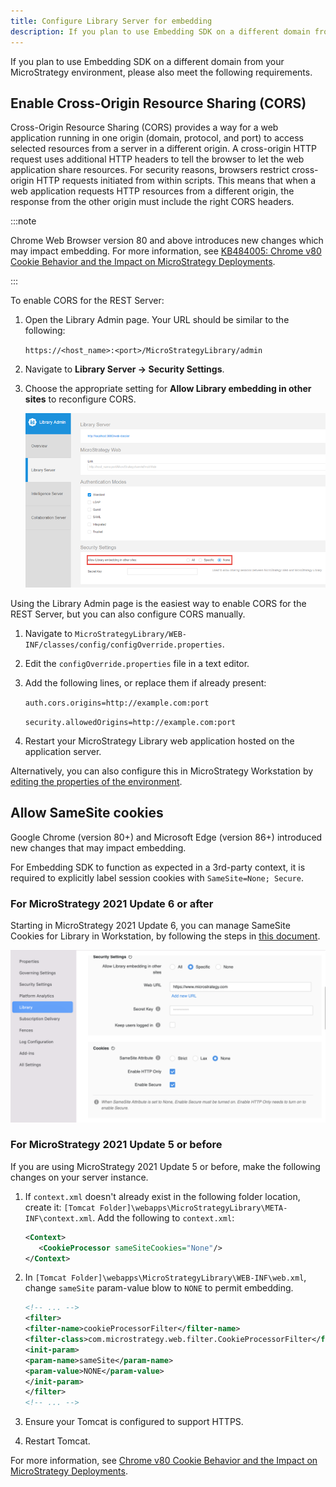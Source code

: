 ```yaml
---
title: Configure Library Server for embedding
description: If you plan to use Embedding SDK on a different domain from your MicroStrategy environment, please enable Cross-Origin Resource Sharing (CORS) and allow SameSite cookies.
---
```


If you plan to use Embedding SDK on a different domain from your MicroStrategy environment, please also meet the following requirements.

## Enable Cross-Origin Resource Sharing (CORS)

Cross-Origin Resource Sharing (CORS) provides a way for a web application running in one origin (domain, protocol, and port) to access selected resources from a server in a different origin. A cross-origin HTTP request uses additional HTTP headers to tell the browser to let the web application share resources. For security reasons, browsers restrict cross-origin HTTP requests initiated from within scripts. This means that when a web application requests HTTP resources from a different origin, the response from the other origin must include the right CORS headers.

:::note

Chrome Web Browser version 80 and above introduces new changes which may impact embedding. For more information, see [KB484005: Chrome v80 Cookie Behavior and the Impact on MicroStrategy Deployments](https://community.microstrategy.com/s/article/Chrome-v80-Cookie-Behavior-and-the-impact-on-MicroStrategy-Deployments).

:::

To enable CORS for the REST Server:

1. Open the Library Admin page. Your URL should be similar to the following:

   `https://<host_name>:<port>/MicroStrategyLibrary/admin`

1. Navigate to **Library Server -> Security Settings**.
1. Choose the appropriate setting for **Allow Library embedding in other sites** to reconfigure CORS.

   ![Library Admin CORS Setting](./images/LibraryAdmin_CORSsetting.png)

Using the Library Admin page is the easiest way to enable CORS for the REST Server, but you can also configure CORS manually.

1. Navigate to `MicroStrategyLibrary/WEB-INF/classes/config/configOverride.properties`.
1. Edit the `configOverride.properties` file in a text editor.
1. Add the following lines, or replace them if already present:

   `auth.cors.origins=http://example.com:port`

   `security.allowedOrigins=http://example.com:port`

1. Restart your MicroStrategy Library web application hosted on the application server.

Alternatively, you can also configure this in MicroStrategy Workstation by [editing the properties of the environment](https://www2.microstrategy.com/producthelp/Current/Workstation/WebHelp/Lang_1033/Content/library_admin_settings.htm#View).

## Allow SameSite cookies

Google Chrome (version 80+) and Microsoft Edge (version 86+) introduced new changes that may impact embedding.

For Embedding SDK to function as expected in a 3rd-party context, it is required to explicitly label session cookies with `SameSite=None; Secure`.

### For MicroStrategy 2021 Update 6 or after

Starting in MicroStrategy 2021 Update 6, you can manage SameSite Cookies for Library in Workstation, by following the steps in [this document](https://www2.microstrategy.com/producthelp/Current/Workstation/WebHelp/Lang_1033/Content/config_samesite_cookies.htm).

![SameSite Cookie](./images/SameSiteCookie.png)

### For MicroStrategy 2021 Update 5 or before

If you are using MicroStrategy 2021 Update 5 or before, make the following changes on your server instance.

1. If `context.xml` doesn't already exist in the following folder location, create it: `[Tomcat Folder]\webapps\MicroStrategyLibrary\META-INF\context.xml`. Add the following to `context.xml`:

   ```xml
   <Context>
      <CookieProcessor sameSiteCookies="None"/>
   </Context>
   ```

1. In `[Tomcat Folder]\webapps\MicroStrategyLibrary\WEB-INF\web.xml`, change `sameSite` param-value blow to `NONE` to permit embedding.

   ```xml
   <!-- ... -->
   <filter>
   <filter-name>cookieProcessorFilter</filter-name>
   <filter-class>com.microstrategy.web.filter.CookieProcessorFilter</filter-class>
   <init-param>
   <param-name>sameSite</param-name>
   <param-value>NONE</param-value>
   </init-param>
   </filter>
   <!-- ... -->
   ```

1. Ensure your Tomcat is configured to support HTTPS.
1. Restart Tomcat.

For more information, see [Chrome v80 Cookie Behavior and the Impact on MicroStrategy Deployments](https://community.microstrategy.com/s/article/Chrome-v80-Cookie-Behavior-and-the-impact-on-MicroStrategy-Deployments?language=en_US).
